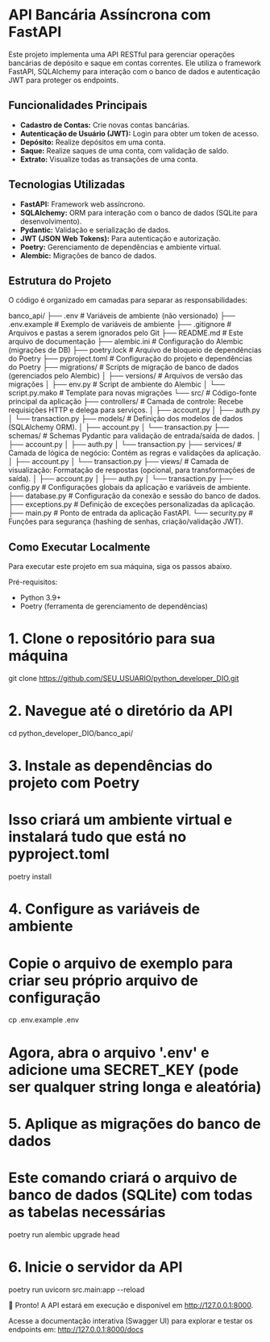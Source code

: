 # API Bancária Assíncrona com FastAPI

Este projeto implementa uma API RESTful para gerenciar operações bancárias de depósito e saque em contas correntes. Ele utiliza o framework FastAPI, SQLAlchemy para interação com o banco de dados e autenticação JWT para proteger os endpoints.

## Funcionalidades Principais

-   **Cadastro de Contas:** Crie novas contas bancárias.
-   **Autenticação de Usuário (JWT):** Login para obter um token de acesso.
-   **Depósito:** Realize depósitos em uma conta.
-   **Saque:** Realize saques de uma conta, com validação de saldo.
-   **Extrato:** Visualize todas as transações de uma conta.

## Tecnologias Utilizadas

-   **FastAPI:** Framework web assíncrono.
-   **SQLAlchemy:** ORM para interação com o banco de dados (SQLite para desenvolvimento).
-   **Pydantic:** Validação e serialização de dados.
-   **JWT (JSON Web Tokens):** Para autenticação e autorização.
-   **Poetry:** Gerenciamento de dependências e ambiente virtual.
-   **Alembic:** Migrações de banco de dados.

## Estrutura do Projeto

O código é organizado em camadas para separar as responsabilidades:

banco_api/
├── .env                    # Variáveis de ambiente (não versionado)
├── .env.example            # Exemplo de variáveis de ambiente
├── .gitignore              # Arquivos e pastas a serem ignorados pelo Git
├── README.md               # Este arquivo de documentação
├── alembic.ini             # Configuração do Alembic (migrações de DB)
├── poetry.lock             # Arquivo de bloqueio de dependências do Poetry
├── pyproject.toml          # Configuração do projeto e dependências do Poetry
├── migrations/             # Scripts de migração de banco de dados (gerenciados pelo Alembic)
│   ├── versions/           # Arquivos de versão das migrações
│   ├── env.py              # Script de ambiente do Alembic
│   └── script.py.mako      # Template para novas migrações
└── src/                    # Código-fonte principal da aplicação
├── controllers/        # Camada de controle: Recebe requisições HTTP e delega para serviços.
│   ├── account.py
│   ├── auth.py
│   └── transaction.py
├── models/             # Definição dos modelos de dados (SQLAlchemy ORM).
│   ├── account.py
│   └── transaction.py
├── schemas/            # Schemas Pydantic para validação de entrada/saída de dados.
│   ├── account.py
│   ├── auth.py
│   └── transaction.py
├── services/           # Camada de lógica de negócio: Contém as regras e validações da aplicação.
│   ├── account.py
│   └── transaction.py
├── views/              # Camada de visualização: Formatação de respostas (opcional, para transformações de saída).
│   ├── account.py
│   ├── auth.py
│   └── transaction.py
├── config.py           # Configurações globais da aplicação e variáveis de ambiente.
├── database.py         # Configuração da conexão e sessão do banco de dados.
├── exceptions.py       # Definição de exceções personalizadas da aplicação.
├── main.py             # Ponto de entrada da aplicação FastAPI.
└── security.py         # Funções para segurança (hashing de senhas, criação/validação JWT).

## Como Executar Localmente

Para executar este projeto em sua máquina, siga os passos abaixo.

Pré-requisitos:

-   Python 3.9+
-   Poetry (ferramenta de gerenciamento de dependências)

# 1. Clone o repositório para sua máquina
git clone https://github.com/SEU_USUARIO/python_developer_DIO.git

# 2. Navegue até o diretório da API
cd python_developer_DIO/banco_api/

# 3. Instale as dependências do projeto com Poetry
# Isso criará um ambiente virtual e instalará tudo que está no pyproject.toml
poetry install

# 4. Configure as variáveis de ambiente
# Copie o arquivo de exemplo para criar seu próprio arquivo de configuração
cp .env.example .env
# Agora, abra o arquivo '.env' e adicione uma SECRET_KEY (pode ser qualquer string longa e aleatória)

# 5. Aplique as migrações do banco de dados
# Este comando criará o arquivo de banco de dados (SQLite) com todas as tabelas necessárias
poetry run alembic upgrade head

# 6. Inicie o servidor da API
poetry run uvicorn src.main:app --reload

🚀 Pronto! A API estará em execução e disponível em http://127.0.0.1:8000.

Acesse a documentação interativa (Swagger UI) para explorar e testar os endpoints em:
http://127.0.0.1:8000/docs
